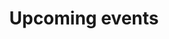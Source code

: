 ---
# An instance of the Pages widget.
# Documentation: https://wowchemy.com/docs/page-builder/
widget: pages

# This file represents a page section.
headless: true

# Order that this section appears on the page.
weight: 20

title: 'Upcoming events'
subtitle:

content:
  # Page type to display. E.g. post, event, publication...
  page_type: event
  # Choose how many pages you would like to display (0 = all pages)
  count: "6"
  # Filter on criteria
  filters:
    author: ''
    category: ''
    tag: 'annotation'
    exclude_featured: false
    exclude_future: false
    exclude_past: true
    publication_type: ''
  # Choose how many pages you would like to offset by
  offset: 0
  # Page order: descending (desc) or ascending (asc) date.
  order: "asc"

design:
  # Choose a view for the listings:
  #   1 = List
  #   2 = Compact
  #   3 = Card
  #   4 = Citation (publication only)
  view: 3
  columns: "2"
---